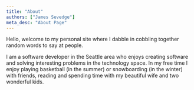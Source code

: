 ```yaml
---
title: "About"
authors: ["James Sevedge"]
meta_desc: "About Page"
---
```


Hello, welcome to my personal site where I dabble in cobbling together random words to say at people.

I am a software developer in the Seattle area who enjoys creating software and solving interesting problems in the technology space.  In my free time I enjoy playing basketball (in the summer) or snowboarding (in the winter) with friends, reading and spending time with my beautiful wife and two wonderful kids.